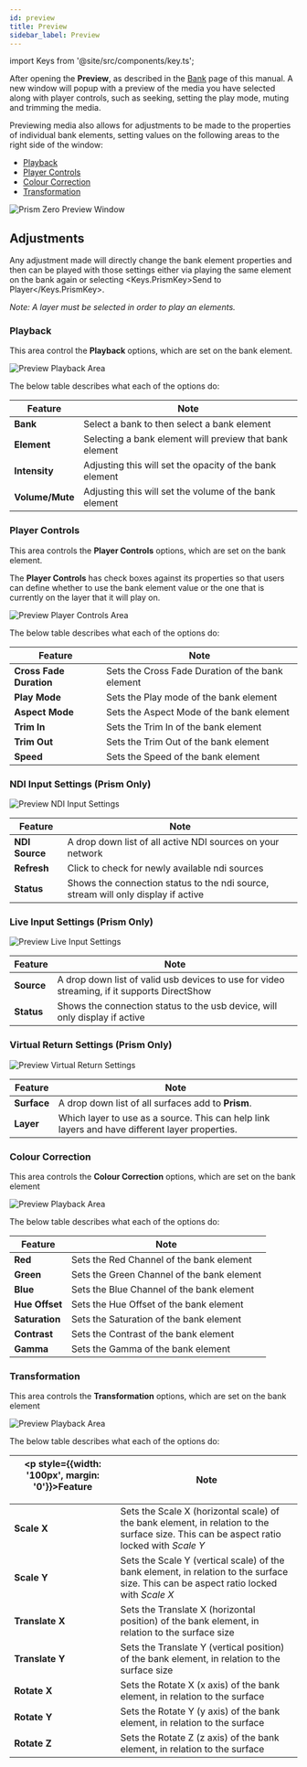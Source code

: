 ```yaml
---
id: preview
title: Preview
sidebar_label: Preview
---
```


import Keys from '@site/src/components/key.ts';

After opening the **Preview**, as described in the [Bank](../zero/play/bank) page of this manual. A new window will popup with a preview of the media you have selected along with player controls, such as seeking, setting the play mode, muting and trimming the media.

Previewing media also allows for adjustments to be made to the properties of individual bank elements, setting values on the following areas to the right side of the window:

- [Playback](./preview#playback)
- [Player Controls](./preview#player-controls)
- [Colour Correction](./preview#colour-correction)
- [Transformation](./preview#Transformation)

![Prism Zero Preview Window](/prismdocs/images/zero-preview.png)

## Adjustments

Any adjustment made will directly change the bank element properties and then can be played with those settings either via playing the same element on the bank again or selecting <Keys.PrismKey>Send to Player</Keys.PrismKey>. 

*Note: A layer must be selected in order to play an elements.*

### Playback

This area control the **Playback** options, which are set on the bank element.

![Preview Playback Area](/prismdocs/images/preview-playback.png)

The below table describes what each of the options do:

|   Feature     |  Note      |
|---------------|------------|
| **Bank**      | Select a bank to then select a bank element     |
| **Element**   | Selecting a bank element will preview that bank element |
| **Intensity** | Adjusting this will set the opacity of the bank element |
| **Volume/Mute** | Adjusting this will set the volume of the bank element  |

### Player Controls

This area controls the **Player Controls** options, which are set on the bank element.

The **Player Controls** has check boxes against its properties so that users can define whether to use the bank element value or the one that is currently on the layer that it will play on.

![Preview Player Controls Area](/prismdocs/images/preview-player-controls.png)

The below table describes what each of the options do:

|   Feature                    |  Note     |
|------------------------------|---------- |
| **Cross Fade Duration**      | Sets the Cross Fade Duration of the bank element  |
| **Play Mode**                | Sets the Play mode of the bank element   |
| **Aspect Mode**              | Sets the Aspect Mode of the bank element |
| **Trim In**                  | Sets the Trim In of the bank element     |
| **Trim Out**                 | Sets the Trim Out of the bank element    |
| **Speed**                    | Sets the Speed of the bank element       | 

<div style={{display: (`zero` === 'prism') ? '' : 'none'}}>

### NDI Input Settings (Prism Only)

![Preview NDI Input Settings](/prismdocs/images/preview-ndi-settings.png)

|   Feature      |  Note   |
|----------------|---------|
| **NDI Source** | A drop down list of all active NDI sources on your network|
| **Refresh**    | Click to check for newly available ndi sources |
| **Status**     | Shows the connection status to the ndi source, stream will only display if active |

### Live Input Settings (Prism Only)

![Preview Live Input Settings](/prismdocs/images/preview-live-settings.png)

|   Feature  |  Note   |
|------------|---------|
| **Source** | A drop down list of valid usb devices to use for video streaming, if it supports DirectShow |
| **Status** | Shows the connection status to the usb device, will only display if active |

### Virtual Return Settings (Prism Only)

![Preview Virtual Return Settings](/prismdocs/images/preview-virtual-return-settings.png)

|   Feature      |  Note   |
|----------------|---------|
| **Surface** | A drop down list of all surfaces add to **Prism**. |
| **Layer**    | Which layer to use as a source. This can help link layers and have different layer properties. |

</div>

### Colour Correction

This area controls the **Colour Correction** options, which are set on the bank element

![Preview Playback Area](/prismdocs/images/preview-colour-correction.png)

The below table describes what each of the options do:

|   Feature      |  Note        |
|----------------|------------|
| **Red**        | Sets the Red Channel of the bank element |
| **Green**      | Sets the Green Channel of the bank element|
| **Blue**       | Sets the Blue Channel of the bank element |
| **Hue Offset** | Sets the Hue Offset of the bank element |
| **Saturation** | Sets the Saturation of the bank element |
| **Contrast**   | Sets the Contrast of the bank element |
| **Gamma**      | Sets the Gamma of the bank element |

### Transformation

This area controls the **Transformation** options, which are set on the bank element

![Preview Playback Area](/prismdocs/images/preview-transformation.png)

The below table describes what each of the options do:

| <p style={{width: '100px', margin: '0'}}>Feature</p> |  Note |
|-----------------|------------|
| **Scale X**     | Sets the Scale X (horizontal scale) of the bank element, in relation to the surface size. This can be aspect ratio locked with *Scale Y* |
| **Scale Y**     | Sets the Scale Y (vertical scale) of the bank element, in relation to the surface size. This can be aspect ratio locked with *Scale X* |
| **Translate X** | Sets the Translate X (horizontal position) of the bank element, in relation to the surface size |
| **Translate Y** | Sets the Translate Y (vertical position) of the bank element, in relation to the surface size |
| **Rotate X**    | Sets the Rotate X (x axis) of the bank element, in relation to the surface |
| **Rotate Y**    | Sets the Rotate Y (y axis) of the bank element, in relation to the surface |
| **Rotate Z**    | Sets the Rotate Z (z axis) of the bank element, in relation to the surface |
